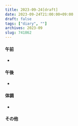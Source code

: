 ```yaml
---
title: 2023-09-24[draft]
date: 2023-09-24T21:00:00+09:00
draft: false
tags: ["diary", ""]
archives: 2023-09
slug: 741862
---
```

#### 午前
- 
#### 午後
- 
#### 体調
- 
#### その他
